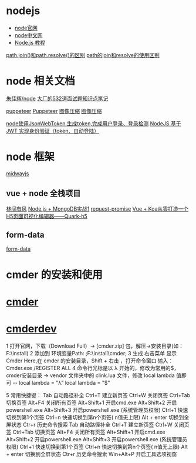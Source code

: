 # nodejs
- [node官网](https://nodejs.org)
- [node中文网](http://nodejs.cn)
- [Node.js 教程](https://www.yht7.com/nodejs/nodejs-tutorial.html)

[path.join()和path.resolve()的区别](https://www.cnblogs.com/web-record/p/9907680.html)
[path的join和resolve的使用区别](https://www.cnblogs.com/moqiutao/p/8523955.html)


# node 相关文档
[朱佳辉/node](https://www.yuque.com/zhujiahui-ap7pi/rqxt9i)
[大厂的532道面试题知识点笔记](https://www.ucloud.cn/yun/116984.html)

[puppeteer](https://github.com/puppeteer/puppeteer)
[Puppeteer](https://www.jianshu.com/p/679f07ba474b)
[图像压缩](http://www.fly63.com/article/detial/6811)
[图像压缩](https://github.com/imagemin/imagemin)

[node使用JsonWebToken 生成token,完成用户登录、登录检测](https://blog.csdn.net/qq_37398213/article/details/81606824)
[NodeJS 基于 JWT 实现身份验证（token、自动登陆）](https://www.cnblogs.com/hl1223/p/13024954.html)

# node 框架
[midwayjs](https://www.midwayjs.org/doc/)

## vue + node 全栈项目
[林间有风](https://gitee.com/talelin)
[Node.js + MongoDB实战1](https://github.com/welkinwong/nodercms)
[request-promise](https://github.com/request/request-promise)
[Vue + Koa从零打造一个H5页面可视化编辑器——Quark-h5](https://segmentfault.com/a/1190000020977374)


## form-data
[form-data](https://www.npmjs.com/package/form-data)

# cmder 的安装和使用
# [cmder](https://cmder.net/)
# [cmderdev](https://github.com/cmderdev/cmder)
1 打开官网，下载（Download Full）-> [cmder.zip] 包，解压->安装目录(如：F:\install\)
2 添加到 环境变量Path: ;F:\install\cmder;
3 生成 右击菜单 显示 Cmder Here,在 cmder 的安装目录，Shift + 右击 ，打开命令窗口
  输入：Cmder.exe /REGISTER ALL
4 命令行光标是以 λ 开始的，修改为常用的$，cmder安装目录 -> vendor 文件夹中的 clink.lua 文件，修改 local lambda 值即可
  -- local lambda = "λ"
  local lambda = "$"
  
5 常用快捷键：
  Tab       自动路径补全
  Ctrl+T    建立新页签
  Ctrl+W    关闭页签
  Ctrl+Tab  切换页签
  Alt+F4    关闭所有页签
  Alt+Shift+1 开启cmd.exe
  Alt+Shift+2 开启powershell.exe
  Alt+Shift+3 开启powershell.exe (系统管理员权限)
  Ctrl+1      快速切换到第1个页签
  Ctrl+n      快速切换到第n个页签( n值无上限)
  Alt + enter 切换到全屏状态
  Ctr+r       历史命令搜索
  Tab         自动路径补全
  Ctrl+T      建立新页签
  Ctrl+W      关闭页签
  Ctrl+Tab    切换页签
  Alt+F4      关闭所有页签
  Alt+Shift+1 开启cmd.exe
  Alt+Shift+2 开启powershell.exe
  Alt+Shift+3 开启powershell.exe (系统管理员权限)
  Ctrl+1      快速切换到第1个页签
  Ctrl+n      快速切换到第n个页签( n值无上限)
  Alt + enter 切换到全屏状态
  Ctr+r       历史命令搜索
  Win+Alt+P   开启工具选项视窗	